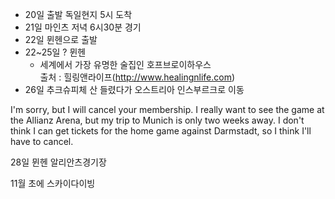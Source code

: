 
- 20일 출발 독일현지 5시 도착 
- 21일 마인츠 저녁 6시30분 경기 
- 22일 뮌헨으로 출발 
- 22~25일 ? 뮌헨
	- 세계에서 가장 유명한 술집인 호프브로이하우스  
	  출처 : 힐링앤라이프(http://www.healingnlife.com)
- 26일 추크슈피체 산 들렸다가 오스트리아 인스부르크로 이동


  
I'm sorry, but I will cancel your membership. I really want to see the game at the Allianz Arena, but my trip to Munich is only two weeks away. I don't think I can get tickets for the home game against Darmstadt, so I think I'll have to cancel.


28일 뮌헨 알리안츠경기장 


11월 초에 스카이다이빙 
